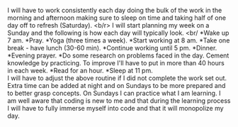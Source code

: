 I will have to work consistently each day doing the bulk of the work in the morning and afternoon making sure to sleep on time and taking half of one day off to refresh (Saturday).
<b/r>
I will start planning my week on a Sunday and the following is how each day will typically look.  <br/
*Wake up 7 am.
*Pray.
*Yoga (three times a week).
*Start working at 8 am.
*Take one break - have lunch (30-60 min).
*Continue working until 5 pm.
*Dinner. 
*Evening prayer.
*Do some research on problems faced in the day. Cement knowledge by practicing.  To improve I'll have to put in more than 40 hours in each week. 
*Read for an hour.
*Sleep at 11 pm.
<br/>
I will have to adjust the above routine if I did not complete the work set out. Extra time can be added at night and on Sundays to be more prepared and to better grasp concepts. On Sundays I can practice what I am learning. I am well aware that coding is new to me and that during the learning process I will have to fully immerse myself into code and that it will monopolize my day.                 
